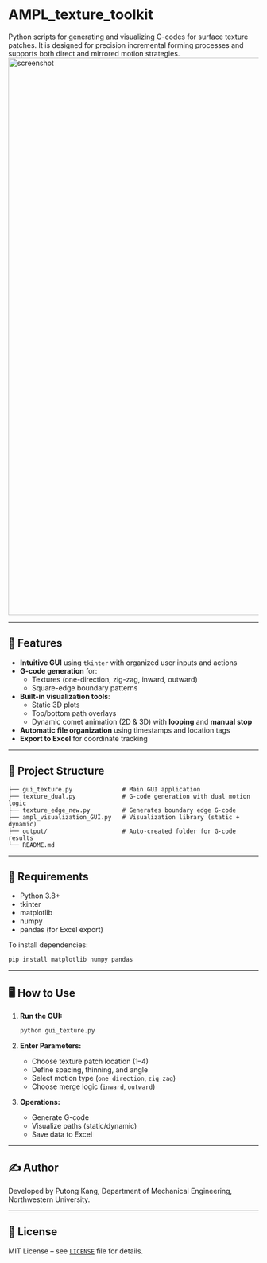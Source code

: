 # AMPL_texture_toolkit
Python scripts for generating and visualizing G-codes for surface texture patches.
It is designed for precision incremental forming processes and supports both direct and mirrored motion strategies.
<img width="1121" alt="screenshot" src="https://github.com/user-attachments/assets/df9f2f1d-0be8-4264-8fc8-1adf1c69b357" />

---

## 🚀 Features

- **Intuitive GUI** using `tkinter` with organized user inputs and actions
- **G-code generation** for:
  - Textures (one-direction, zig-zag, inward, outward)
  - Square-edge boundary patterns
- **Built-in visualization tools**:
  - Static 3D plots
  - Top/bottom path overlays
  - Dynamic comet animation (2D & 3D) with **looping** and **manual stop**
- **Automatic file organization** using timestamps and location tags
- **Export to Excel** for coordinate tracking

---

## 📁 Project Structure

```
├── gui_texture.py              # Main GUI application
├── texture_dual.py             # G-code generation with dual motion logic
├── texture_edge_new.py         # Generates boundary edge G-code
├── ampl_visualization_GUI.py   # Visualization library (static + dynamic)
├── output/                     # Auto-created folder for G-code results
└── README.md
```

---

## 🧰 Requirements

- Python 3.8+
- tkinter
- matplotlib
- numpy
- pandas (for Excel export)

To install dependencies:

```bash
pip install matplotlib numpy pandas
```

---

## 🖥️ How to Use

1. **Run the GUI:**
   ```bash
   python gui_texture.py
   ```

2. **Enter Parameters:**
   - Choose texture patch location (1–4)
   - Define spacing, thinning, and angle
   - Select motion type (`one_direction`, `zig_zag`)
   - Choose merge logic (`inward`, `outward`)

3. **Operations:**
   - Generate G-code
   - Visualize paths (static/dynamic)
   - Save data to Excel

---

## ✍️ Author

Developed by Putong Kang, Department of Mechanical Engineering, Northwestern University.

---

## 📄 License

MIT License – see [`LICENSE`](LICENSE) file for details.
